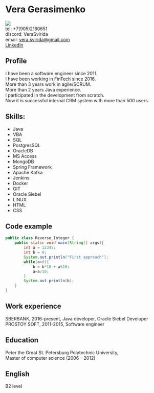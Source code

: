 # Vera Gerasimenko #
![](/rsschool-cv/images/photo.JPG)\
tel: +7(905)2180651\
discord: VeraSvirida\
email: vera.svirida@gmail.com\
[LinkedIn](https://www.linkedin.com/in/verasvirida/)

## Profile ##
I have been a software engineer since 2011.\
I have been working in FinTech since 2016.\
More than 3 years work in agile/SCRUM.\
More than 2 years Java experience.\
I participated in the development from scratch.\
Now it is successful internal CRM system with
more than 500 users.

## Skills: ##
* Java
* VBA
* SQL
* PostgresSQL
* OracleDB
* MS Access
* MongoDB
* Spring Framework
* Apache Kafka
* Jenkins
* Docker
* GIT
* Oracle Siebel
* LINUX
* HTML
* CSS

## Code example ##
``` Java
public class Reverse_Integer {
    public static void main(String[] args){
        int a = 12345;
        int b = 0;
        System.out.println("First approach");
        while(a>0){
            b = b*10 + a%10;
            a=a/10;
        }
        System.out.println(b);
    }
}
```

## Work experience ##

SBERBANK, 2016-present, Java developer, Oracle Siebel Developer\
PROSTOY SOFT, 2011-2015, Software engineer

## Education ##
Peter the Great St. Petersburg Polytechnic
University,\
Master of computer science (2006 – 2012)

## English ## 
B2 level